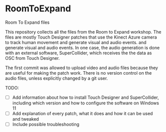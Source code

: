 # RoomToExpand
Room To Expand files

This repository collects all the files from the Room to Expand workshop.
The files are mostly Touch Designer patches that use the Kinect Azure camera to track human movement and generate visual and audio events.
and generate visual and audio events.
In one case, the audio generation is done with an external software, SuperCollider, which receives the the data as OSC from Touch Designer.

The first commit was allowed to upload video and audio files because they are useful for making the patch work.
There is no version control on the audio files, unless explicitly changed by a git user.

TODO:
- [ ] Add information about how to install Touch Designer and SuperCollider, including which version and how to configure the software on Windows 11
- [ ] Add explanation of every patch, what it does and how it can be used and tweaked
- [ ] Include possible troubleshooting
